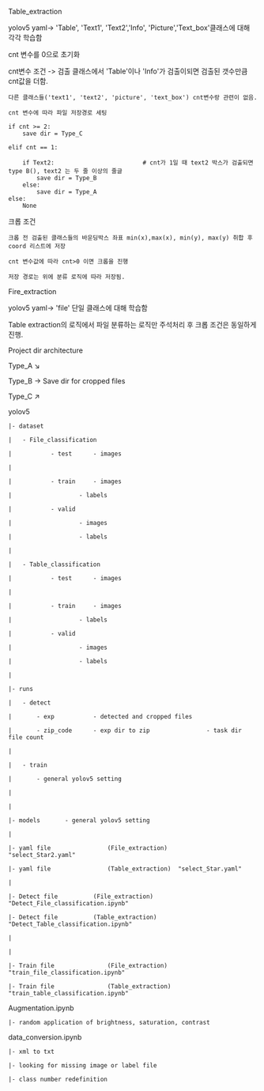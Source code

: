 Table_extraction

yolov5 yaml-> 'Table', 'Text1', 'Text2','Info', 'Picture','Text_box'클래스에 대해 각각 학습함



cnt 변수를 0으로 초기화 



cnt변수 조건 -> 검출 클래스에서 'Table'이나 'Info'가 검출이되면 검출된 갯수만큼 cnt값을 더함.  
    
    다른 클래스들('text1', 'text2', 'picture', 'text_box') cnt변수랑 관련이 없음.

    cnt 변수에 따라 파일 저장경로 세팅

    if cnt >= 2:
        save dir = Type_C  

    elif cnt == 1:
                                
        if Text2:                         # cnt가 1일 때 text2 박스가 검출되면 type B(), text2 는 두 줄 이상의 줄글
            save dir = Type_B
        else:
            save dir = Type_A
    else:
        None



크롭 조건
    
    크롭 전 검출된 클래스들의 바운딩박스 좌표 min(x),max(x), min(y), max(y) 취합 후 coord 리스트에 저장

    cnt 변수값에 따라 cnt>0 이면 크롭을 진행

    저장 경로는 위에 분류 로직에 따라 저장됨.




Fire_extraction


yolov5 yaml-> 'file' 단일 클래스에 대해 학습함

Table extraction의 로직에서 파일 분류하는 로직만 주석처리 후 크롭 조건은 동일하게 진행.







Project dir architecture


Type_A  ↘

Type_B 	→  Save dir for cropped files

Type_C 	↗
	
	
yolov5

	|- dataset

 	|	- File_classification
	
 	|			- test		- images
	
 	|
	
 	|			- train 	- images
	
 	|					- labels
	
 	|			- valid  
	
 	|					- images
	
 	|					- labels
	
 	|									
	
 	|	- Table_classification
	
 	|			- test		- images
	
 	|
	
 	|			- train 	- images
	
 	|					- labels
	
 	|			- valid  
	
 	|					- images
	
 	|					- labels
	
 	|									
	
 	|- runs
	
 	|	- detect
	
 	|		- exp			- detected and cropped files	
	
 	|		- zip_code		- exp dir to zip				- task dir file count
	
 	|
	
 	|	- train	
	
 	|		- general yolov5 setting	
	
 	|
	
 	|
	
 	|- models		- general yolov5 setting
	
 	|
	
 	|- yaml file 				(File_extraction)		"select_Star2.yaml"

 	|- yaml file 				(Table_extraction)	"select_Star.yaml"
	
 	|
	
 	|- Detect file			(File_extraction)		"Detect_File_classification.ipynb"	
	
 	|- Detect file			(Table_extraction)	"Detect_Table_classification.ipynb"	
	
 	|
	
 	|
	
 	|- Train file				(File_extraction)		"train_file_classification.ipynb"
	
 	|- Train file				(Table_extraction)	"train_table_classification.ipynb"

	
Augmentation.ipynb

 	|- random application of brightness, saturation, contrast


data_conversion.ipynb

 	|- xml to txt
	
 	|- looking for missing image or label file
	
 	|- class number redefinition

	




